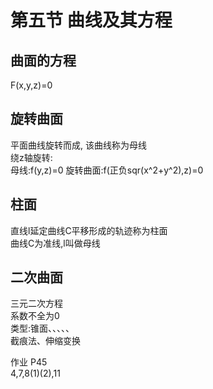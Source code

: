 # 第五节 曲线及其方程  
## 曲面的方程  
F(x,y,z)=0
## 旋转曲面  
平面曲线旋转而成, 该曲线称为母线  
绕z轴旋转:  
母线:f(y,z)=0
旋转曲面:f(正负sqr(x^2+y^2),z)=0 
## 柱面 


直线l延定曲线C平移形成的轨迹称为柱面  
曲线C为准线,l叫做母线  
## 二次曲面  
三元二次方程  
系数不全为0  
类型:锥面、、、、、  
截痕法、伸缩变换  



作业 P45  
4,7,8(1)(2),11

